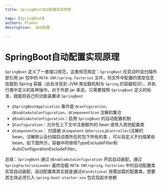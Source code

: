 ```yaml
---
title: SpringBoot自动配置实现原理

tags: [SpringBoot]
authors: Flankx
description:  自动配置

---
```


# SpringBoot自动配置实现原理

`SpringBoot` 定义了一套接口规范，这套规范规定：`SpringBoot` 在启动时会扫描外部引用 jar 包中的 `META-INF/spring.factories` 文件，将文件中配置的类型信息加载到 Spring 容器（此处涉及到 JVM 类加载机制与 `Spring` 的容器知识），并执行类中定义的各种操作。对于外部 jar 来说，只需要按照 `SpringBoot` 定义的标准，就能将自己的功能装置进 `SpringBoot`

+ `@SpringBootApplication` 看作是 `@Configuration`、`@EnableAutoConfiguration`、`@ComponentScan` 注解的集合
+ `@EnableAutoConfiguration`：启用 `SpringBoot` 的自动配置机制
+ `@Configuration`：允许在上下文中注册额外的 bean 或导入其他配置类
+ `@ComponentScan`： 扫描被 `@Component` (`@Service`,`@Controller`)注解的 bean，注解默认会扫描启动类所在的包下所有的类 ，可以自定义不扫描某些 bean。如下图所示，容器中将排除TypeExcludeFilter和AutoConfigurationExcludeFilter。

总结：`SpringBoot` 通过 `@EnableAutoConfiguration` 开启自动装配，通过 `SpringFactoriesLoader` 最终加载 `META-INF/spring.factories` 中的自动配置类实现自动装配，自动配置类其实就是通过`@Conditional` 按需加载的配置类，想要其生效必须引入   `spring-boot-starter-xxx` 包实现起步依赖
